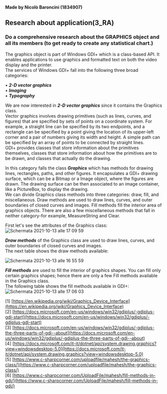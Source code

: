 **Made by Nicolò Baroncini (1834907)**

## Research about application(3_RA)
### Do a comprehensive research about the GRAPHICS object and all its members (to get ready to create any statistical chart.)
The graphics object is part of Windows GDI+ which is a class-based API. It enables applications to use graphics and formatted text on both the video display and the printer.\
The services of Windows GDI+ fall into the following three broad categories:

• ***2-D vector graphics***\
• ***Imaging***\
• ***Typography***

We are now interested in ***2-D vector graphics*** since it contains the Graphics class.\
Vector graphics involves drawing primitives (such as lines, curves, and figures) that are specified by sets of points on a coordinate system. For example, a straight line can be specified by its two endpoints, and a rectangle can be specified by a point giving the location of its upper-left corner and a pair of numbers giving its width and height. A simple path can be specified by an array of points to be connected by straight lines.\
GDI+ provides classes that store information about the primitives themselves, classes that store information about how the primitives are to be drawn, and classes that actually do the drawing.

In this category falls the class ***Graphics*** which has methods for drawing lines, rectangles, paths, and other figures. It encapsulates a GDI+ drawing surface, which can be a Bitmap or a Image object, where the figures are drawn. The drawing surface can be then associated to an image container, like a PictureBox, to display the drawing.\
We can divide Graphics class methods into three categories: draw, fill, and miscellaneous. Draw methods are used to draw lines, curves, and outer boundaries of closed curves and images. Fill methods fill the interior area of graphics objects. There are also a few miscellaneous methods that fall in neither category-for example, MeasureString and Clear.

First let's see the attributes of the Graphics class:\
![Schermata 2021-10-13 alle 17 09 59](https://user-images.githubusercontent.com/78324346/137161593-e5774d05-374f-451d-af96-ba2520198be5.png)

***Draw methods*** of the Graphics class are used to draw lines, curves, and outer boundaries of closed curves and images. \
The next table shows the draw methods available:

![Schermata 2021-10-13 alle 16 55 59](https://user-images.githubusercontent.com/78324346/137158837-f1ea08d0-cb64-4adb-8e54-71999814f94e.png)

***Fill methods*** are used to fill the interior of graphics shapes. You can fill only certain graphics shapes; hence there are only a few Fill methods available in the Graphics class.\
The following table shows the fill methods available in GDI+:
![Schermata 2021-10-13 alle 17 06 03](https://user-images.githubusercontent.com/78324346/137160721-36790a92-0db8-416a-b23b-1b368e729f8e.png)

[1] [https://en.wikipedia.org/wiki/Graphics_Device_Interface](https://en.wikipedia.org/wiki/Graphics_Device_Interface) \
[2] [https://docs.microsoft.com/en-us/windows/win32/gdiplus/-gdiplus-gdi-start](https://docs.microsoft.com/en-us/windows/win32/gdiplus/-gdiplus-gdi-start) \
[3] [https://docs.microsoft.com/en-us/windows/win32/gdiplus/-gdiplus-the-three-parts-of-gdi--about](https://docs.microsoft.com/en-us/windows/win32/gdiplus/-gdiplus-the-three-parts-of-gdi--about) \
[4] [https://docs.microsoft.com/it-it/dotnet/api/system.drawing.graphics?view=windowsdesktop-5.0](https://docs.microsoft.com/it-it/dotnet/api/system.drawing.graphics?view=windowsdesktop-5.0) \
[5] [https://www.c-sharpcorner.com/uploadfile/mahesh/the-graphics-class/](https://www.c-sharpcorner.com/uploadfile/mahesh/the-graphics-class/) \
[6] [https://www.c-sharpcorner.com/UploadFile/mahesh/fill-methods-in-gdi/](https://www.c-sharpcorner.com/UploadFile/mahesh/fill-methods-in-gdi/)
